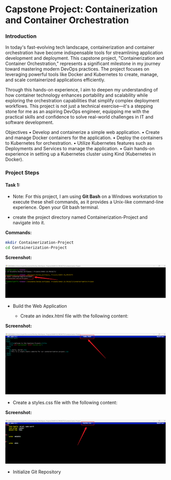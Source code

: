 # Capstone Project: Containerization and Container Orchestration

### Introduction

In today's fast-evolving tech landscape, containerization and container orchestration have become indispensable tools for streamlining application development and deployment. This capstone project, "Containerization and Container Orchestration," represents a significant milestone in my journey toward mastering modern DevOps practices. The project focuses on leveraging powerful tools like Docker and Kubernetes to create, manage, and scale containerized applications efficiently.

Through this hands-on experience, I aim to deepen my understanding of how container technology enhances portability and scalability while exploring the orchestration capabilities that simplify complex deployment workflows. This project is not just a technical exercise—it's a stepping stone for me as an aspiring DevOps engineer, equipping me with the practical skills and confidence to solve real-world challenges in IT and software development.

Objectives
•	Develop and containerize a simple web application.
•	Create and manage Docker containers for the application.
•	Deploy the containers to Kubernetes for orchestration.
•	Utilize Kubernetes features such as Deployments and Services to manage the application.
•	Gain hands-on experience in setting up a Kubernetes cluster using Kind (Kubernetes in Docker).

### Project Steps
#### Task 1:
- Note: For this project, I am using __Git Bash__ on a Windows workstation to execute these shell commands, as it provides a Unix-like command-line experience. Open your Git bash terminal.

- create the project directory named Containerization-Project and navigate into it.

**Commands:**
```bash
mkdir Containerization-Project
cd Containerization-Project
```
**Screenshot:** 

![Creation of Directory and navigate into it](./Images/1.Containerization_Dir.png)

- Build the Web Application

  - Create an index.html file with the following content:

**Screenshot:** 

![Create a index.html](./Images/2.Create_html.png)

  - Create a styles.css file with the following content:

**Screenshot:** 

![Create a styles.css](./Images/3.Create_styles.css.png)

- Initialize Git Repository

